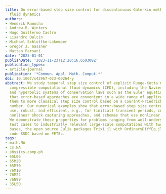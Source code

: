 ```yaml
---
title: On error-based step size control for discontinuous Galerkin methods for compressible
  fluid dynamics
authors:
- Hendrik Ranocha
- Andrew R. Winters
- Hugo Guillermo Castro
- Lisandro Dalcin
- Michael Schlottke-Lakemper
- Gregor J. Gassner
- Matteo Parsani
date: '2023-01-01'
publishDate: '2023-11-23T12:20:16.650308Z'
publication_types:
- article-journal
publication: '*Commun. Appl. Math. Comput.*'
doi: 10.1007/s42967-023-00264-y
abstract: We study temporal step size control of explicit Runge-Kutta methods for
  compressible computational fluid dynamics (CFD), including the Navier-Stokes equations
  and hyperbolic systems of conservation laws such as the Euler equations. We demonstrate
  that error-based approaches are convenient in a wide range of applications and compare
  them to more classical step size control based on a Courant-Friedrichs-Lewy (CFL)
  number. Our numerical examples show that error-based step size control is easy to
  use, robust, and efficient, e.g., for (initial) transient periods, complex geometries,
  nonlinear shock capturing approaches, and schemes that use nonlinear entropy projections.
  We demonstrate these properties for problems ranging from well-understood academic
  test cases to industrially relevant large-scale computations with two disjoint code
  bases, the open source Julia packages Trixi.jl with OrdinaryDiffEq.jl and the C/Fortran
  code SSDC based on PETSc.
tags:
- math.NA
- cs.NA
- physics.comp-ph
- 65L06
- 65M20
- 65M70
- 76M10
- 76M22
- 76N99
- 35L50
---
```

